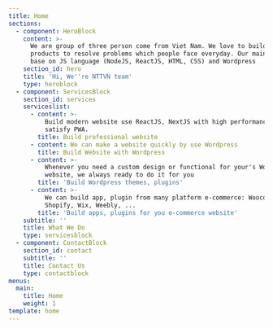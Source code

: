 ```yaml
---
title: Home
sections:
  - component: HeroBlock
    content: >-
      We are group of three person come from Viet Nam. We love to build awesome
      products to resolve problems which people face everyday. Our main stack is
      base on JS language (NodeJS, ReactJS, HTML, CSS) and Wordpress
    section_id: hero
    title: 'Hi, We''re NTTVN team'
    type: heroblock
  - component: ServicesBlock
    section_id: services
    serviceslist:
      - content: >-
          Build modern website use ReactJS, NextJS with high performance,
          satisfy PWA.
        title: Build professional website
      - content: We can make a website quickly by use Wordpress
        title: Build Website with Wordpress
      - content: >-
          Whenever you need a custom design or functional for your's Wordpress
          website, we always ready to do it for you
        title: 'Build Wordpress themes, plugins'
      - content: >-
          We can build app, plugin from many platform e-commerce: Woocommerce,
          Shopify, Wix, Weebly, ...
        title: 'Build apps, plugins for you e-commerce website'
    subtitle: ''
    title: What We Do
    type: servicesblock
  - component: ContactBlock
    section_id: contact
    subtitle: ''
    title: Contact Us
    type: contactblock
menus:
  main:
    title: Home
    weight: 1
template: home
---
```


